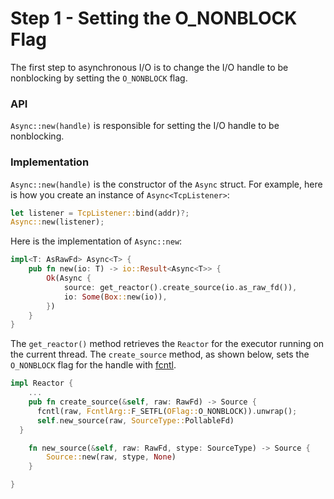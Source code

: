# Step 1 - Setting the O_NONBLOCK Flag

The first step to asynchronous I/O is to change the I/O handle to be nonblocking by setting the `O_NONBLOCK` flag.

### API

`Async::new(handle)` is responsible for setting the I/O handle to be nonblocking.

### Implementation

`Async::new(handle)` is the constructor of the `Async` struct. For example, here is how you create an instance of `Async<TcpListener>`:

```rust
let listener = TcpListener::bind(addr)?;
Async::new(listener);
```

Here is the implementation of `Async::new`:

```rust
impl<T: AsRawFd> Async<T> {
    pub fn new(io: T) -> io::Result<Async<T>> {
        Ok(Async {
            source: get_reactor().create_source(io.as_raw_fd()),
            io: Some(Box::new(io)),
        })
    }
}
```

The `get_reactor()` method retrieves the `Reactor` for the executor running on the current thread. The `create_source` method, as shown below, sets the `O_NONBLOCK` flag for the handle with [fcntl](https://man7.org/linux/man-pages/man2/fcntl.2.html).

```rust
impl Reactor {
	...
	pub fn create_source(&self, raw: RawFd) -> Source {
      fcntl(raw, FcntlArg::F_SETFL(OFlag::O_NONBLOCK)).unwrap();
      self.new_source(raw, SourceType::PollableFd)
  }

	fn new_source(&self, raw: RawFd, stype: SourceType) -> Source {
        Source::new(raw, stype, None)
    }

}
```
